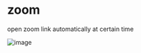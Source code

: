 # zoom
open zoom link automatically at certain time



![image](https://user-images.githubusercontent.com/67608539/130259156-e7990ee3-0a7e-49c0-93e6-40008534d759.png)

